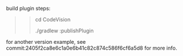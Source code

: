 build plugin steps:
>>cd CodeVision
>>
>>./gradlew :publishPlugin

for another version example, see commit:2405f2ca8e6c1a0e6b41c82c874c586f6cf6a5d8 for more info.